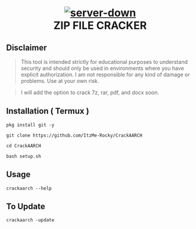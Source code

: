 <h1 align="center">
  <br>
  <a href="https://github.com/ItzMe-Rocky/CrackAARCH"><img src="https://iili.io/F9hOunf.png" alt="server-down"></a>
  <br>
  ZIP FILE CRACKER
  <br>
</h1>


## Disclaimer 

>This tool is intended strictly for educational purposes to understand security and should only be used in environments where you have explicit authorization.
>I am not responsible for any kind of damage or problems. Use at your own risk.

>I will add the option to crack 7z, rar, pdf, and docx soon.

## Installation ( Termux )

```shell script
pkg install git -y
```

```shell script
git clone https://github.com/ItzMe-Rocky/CrackAARCH
```

```shell script
cd CrackAARCH
```

```shell script
bash setup.sh
```
## Usage


```shell script
crackaarch --help
```

## To Update 

```shell script
crackaarch -update 
```

</p>
